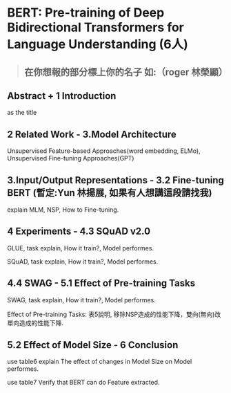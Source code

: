  # BERT: Pre-training of Deep Bidirectional Transformers for Language Understanding (6人)

> ## 在你想報的部分標上你的名子 如:（roger 林榮顯）

## Abstract + 1 Introduction

as the title

## 2 Related Work - 3.Model Architecture

Unsupervised Feature-based Approaches(word embedding, ELMo), Unsupervised Fine-tuning Approaches(GPT)

## 3.Input/Output Representations - 3.2 Fine-tuning BERT (暫定:Yun 林揚展, 如果有人想講這段請找我)

explain MLM, NSP, How to Fine-tuning.

## 4 Experiments - 4.3 SQuAD v2.0 

GLUE, task explain, How it train?, Model performes.

SQuAD, task explain, How it train?, Model performes.

## 4.4 SWAG - 5.1 Effect of Pre-training Tasks 

SWAG, task explain, How it train?, Model performes.

Effect of Pre-training Tasks: 表5說明, 移除NSP造成的性能下降，雙向(無向)改單向造成的性能下降.

## 5.2 Effect of Model Size - 6 Conclusion

use table6 explain The effect of changes in Model Size on Model performes.

use table7 Verify that BERT can do Feature extracted.

